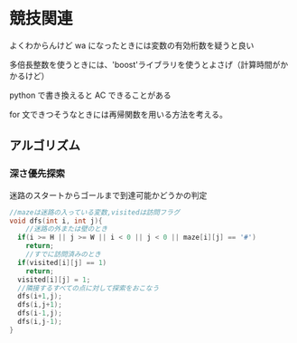 # 競技関連

よくわからんけど wa になったときには変数の有効桁数を疑うと良い

多倍長整数を使うときには、'boost'ライブラリを使うとよさげ（計算時間がかかるけど）

python で書き換えると AC できることがある

for 文できつそうなときには再帰関数を用いる方法を考える。

## アルゴリズム

### 深さ優先探索

迷路のスタートからゴールまで到達可能かどうかの判定

```dfs.cpp
//mazeは迷路の入っている変数,visitedは訪問フラグ
void dfs(int i, int j){
    //迷路の外または壁のとき
  if(i >= H || j >= W || i < 0 || j < 0 || maze[i][j] == '#')
    return;
    //すでに訪問済みのとき
  if(visited[i][j] == 1)
    return;
  visited[i][j] = 1;
  //隣接するすべての点に対して探索をおこなう
  dfs(i+1,j);
  dfs(i,j+1);
  dfs(i-1,j);
  dfs(i,j-1);
}
```
